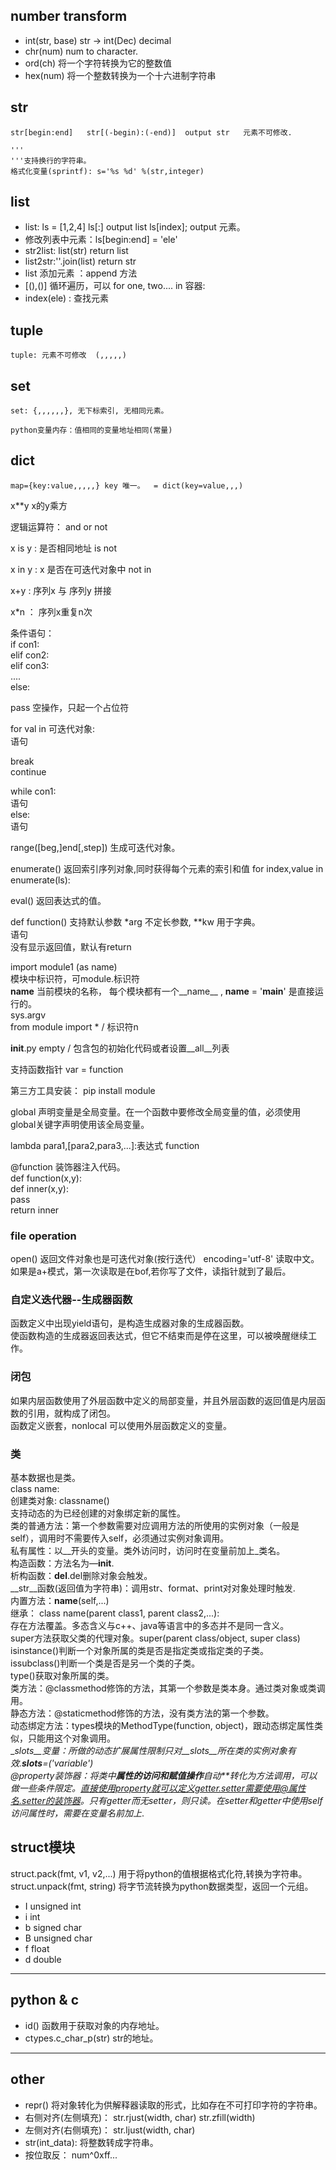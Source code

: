 ## number transform  
* int(str, base) str -> int(Dec)  decimal  
* chr(num) num to character.  
* ord(ch) 将一个字符转换为它的整数值  
* hex(num) 将一个整数转换为一个十六进制字符串

## str  
	str[begin:end]   str[(-begin):(-end)]  output str   元素不可修改.

	''' 
    '''支持换行的字符串。   
	格式化变量(sprintf): s='%s %d' %(str,integer) 

## list  
- list: ls = [1,2,4] ls[:] output list  ls[index]; output 元素。  
- 修改列表中元素：ls[begin:end] = 'ele'  
- str2list: list(str) return list  
- list2str:''.join(list) return str  
- list 添加元素 ：append 方法  
- [(),()] 循环遍历，可以 for one, two.... in 容器:  
- index(ele) : 查找元素

## tuple  
	tuple: 元素不可修改  (,,,,,)  

## set  
	set: {,,,,,,}, 无下标索引, 无相同元素。  

	python变量内存：值相同的变量地址相同(常量)  

## dict
	map={key:value,,,,,} key 唯一。  = dict(key=value,,,)  

 
x**y x的y乘方  

逻辑运算符： and  or not  

x is y : 是否相同地址  is not  

x in y : x 是否在可迭代对象中  not in  

x+y : 序列x 与 序列y 拼接  

x*n ： 序列x重复n次  

条件语句：  
if con1:  
elif con2:  
elif con3:  
....  
else:  


pass 空操作，只起一个占位符  

for val in 可迭代对象:  
语句  

break  
continue  

while con1:  
语句  
else:  
语句  

range([beg,]end[,step])  生成可迭代对象。  

enumerate() 返回索引序列对象,同时获得每个元素的索引和值   for index,value in enumerate(ls):  

eval() 返回表达式的值。  

def function()  支持默认参数   *arg 不定长参数, **kw 用于字典。  
语句  
没有显示返回值，默认有return  

import module1 (as name)  
模块中标识符，可module.标识符  
__name__   当前模块的名称， 每个模块都有一个__name__  , __name__ = '__main__' 是直接运行的。  
sys.argv  
from module import * / 标识符n  


__init__.py  empty / 包含包的初始化代码或者设置__all__列表  


支持函数指针  var = function  

第三方工具安装： pip install module  


global 声明变量是全局变量。在一个函数中要修改全局变量的值，必须使用global关键字声明使用该全局变量。  

lambda para1,[para2,para3,...]:表达式  function  

@function 装饰器注入代码。  
def function(x,y):  
def inner(x,y):  
pass  
return inner  
### file operation  
open() 返回文件对象也是可迭代对象(按行迭代） encoding='utf-8' 读取中文。  
如果是a+模式，第一次读取是在bof,若你写了文件，读指针就到了最后。  

### 自定义迭代器--生成器函数  
函数定义中出现yield语句，是构造生成器对象的生成器函数。  
使函数构造的生成器返回表达式，但它不结束而是停在这里，可以被唤醒继续工作。  

### 闭包  
如果内层函数使用了外层函数中定义的局部变量，并且外层函数的返回值是内层函数的引用，就构成了闭包。  
函数定义嵌套，nonlocal 可以使用外层函数定义的变量。  

### 类  
基本数据也是类。  
class name:  
创建类对象: classname()  
支持动态的为已经创建的对象绑定新的属性。  
类的普通方法：第一个参数需要对应调用方法的所使用的实例对象（一般是self），调用时不需要传入self，必须通过实例对象调用。  
私有属性：以__开头的变量。类外访问时，访问时在变量前加上_类名。  
构造函数：方法名为—__init__.  
析构函数：__del__.del删除对象会触发。  
__str__函数(返回值为字符串)：调用str、format、print对对象处理时触发.  
内置方法：__name__(self,...)  
继承： class name(parent class1, parent class2,...):  
存在方法覆盖。多态含义与c++、java等语言中的多态并不是同一含义。  
super方法获取父类的代理对象。super(parent class/object, super class)  
isinstance()判断一个对象所属的类是否是指定类或指定类的子类。  
issubclass()判断一个类是否是另一个类的子类。  
type()获取对象所属的类。  
类方法：@classmethod修饰的方法，其第一个参数是类本身。通过类对象或类调用。  
静态方法：@staticmethod修饰的方法，没有类方法的第一个参数。  
动态绑定方法：types模块的MethodType(function, object)，跟动态绑定属性类似，只能用这个对象调用。  
__slots__变量：所做的动态扩展属性限制只对__slots__所在类的实例对象有效.__slots__=('variable')  
@property装饰器：将类中**属性的访问和赋值操作**自动**转化为方法调用，可以做一些条件限定。直接使用property就可以定义getter.setter需要使用@属性名.setter的装饰器。只有getter而无setter，则只读。在setter和getter中使用self访问属性时，需要在变量名前加上_.  

## struct模块  
struct.pack(fmt, v1, v2,...) 用于将python的值根据格式化符,转换为字符串。  
struct.unpack(fmt, string) 将字节流转换为python数据类型，返回一个元组。  
- I unsigned int  
- i int  
- b signed char  
- B unsigned char  
- f float  
- d double  

---
## python & c
- id() 函数用于获取对象的内存地址。
- ctypes.c_char_p(str) str的地址。

---
## other  
- repr() 将对象转化为供解释器读取的形式，比如存在不可打印字符的字符串。  
- 右侧对齐(左侧填充)： str.rjust(width, char)    str.zfill(width)  
- 左侧对齐(右侧填充)： str.ljust(width, char)  
- str(int_data): 将整数转成字符串。
- 按位取反： num^0xff...

